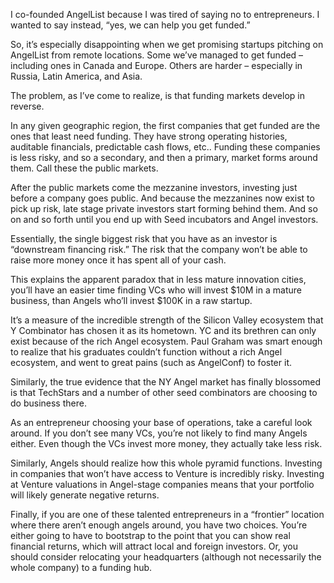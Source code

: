 I co-founded AngelList because I was tired of saying no to entrepreneurs. I wanted to say instead, “yes, we can help you get funded.”

So, it’s especially disappointing when we get promising startups pitching on AngelList from remote locations. Some we’ve managed to get funded – including ones in Canada and Europe. Others are harder – especially in Russia, Latin America, and Asia.

The problem, as I’ve come to realize, is that funding markets develop in reverse.

In any given geographic region, the first companies that get funded are the ones that least need funding. They have strong operating histories, auditable financials, predictable cash flows, etc.. Funding these companies is less risky, and so a secondary, and then a primary, market forms around them. Call these the public markets.

After the public markets come the mezzanine investors, investing just before a company goes public. And because the mezzanines now exist to pick up risk, late stage private investors start forming behind them. And so on and so forth until you end up with Seed incubators and Angel investors.

Essentially, the single biggest risk that you have as an investor is “downstream financing risk.” The risk that the company won’t be able to raise more money once it has spent all of your cash.

This explains the apparent paradox that in less mature innovation cities, you’ll have an easier time finding VCs who will invest $10M in a mature business, than Angels who’ll invest $100K in a raw startup.

It’s a measure of the incredible strength of the Silicon Valley ecosystem that Y Combinator has chosen it as its hometown. YC and its brethren can only exist because of the rich Angel ecosystem. Paul Graham was smart enough to realize that his graduates couldn’t function without a rich Angel ecosystem, and went to great pains (such as AngelConf) to foster it.

Similarly, the true evidence that the NY Angel market has finally blossomed is that TechStars and a number of other seed combinators are choosing to do business there.

As an entrepreneur choosing your base of operations, take a careful look around. If you don’t see many VCs, you’re not likely to find many Angels either. Even though the VCs invest more money, they actually take less risk.

Similarly, Angels should realize how this whole pyramid functions. Investing in companies that won’t have access to Venture is incredibly risky. Investing at Venture valuations in Angel-stage companies means that your portfolio will likely generate negative returns.

Finally, if you are one of these talented entrepreneurs in a “frontier” location where there aren’t enough angels around, you have two choices. You’re either going to have to bootstrap to the point that you can show real financial returns, which will attract local and foreign investors. Or, you should consider relocating your headquarters (although not necessarily the whole company) to a funding hub.